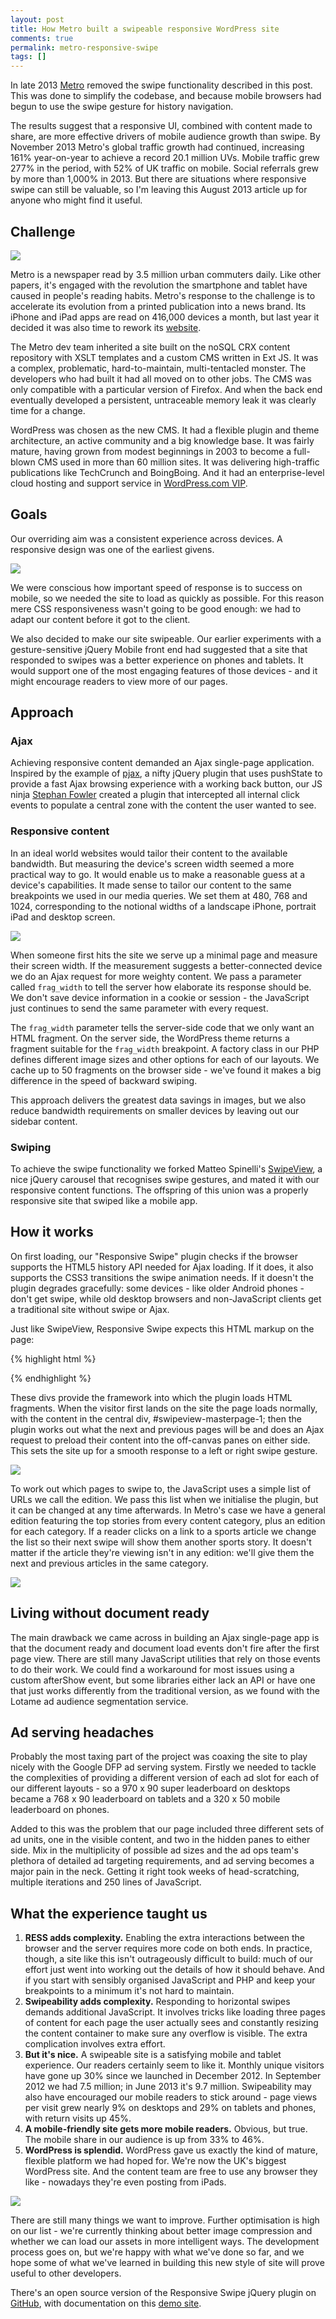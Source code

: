 ```yaml
---
layout: post
title: How Metro built a swipeable responsive WordPress site
comments: true
permalink: metro-responsive-swipe
tags: []
---
```


<div class="message">
<p>In late 2013 <a href="http://metro.co.uk">Metro</a> removed the swipe functionality described in this post. This was done to simplify the codebase, and because mobile browsers had begun to use the swipe gesture for history navigation.</p>
<p>The results suggest that a responsive UI, combined with content made to share, are more effective drivers of mobile audience growth than swipe. By November 2013 Metro's global traffic growth had continued, increasing 161% year-on-year to achieve a record 20.1 million UVs. Mobile traffic grew 277% in the period, with 52% of UK traffic on mobile. Social referrals grew by more than 1,000% in 2013. But there are situations where responsive swipe can still be valuable, so I'm leaving this August 2013 article up for anyone who might find it useful.</p>
</div>

## Challenge

<img src="/assets/2013/08/metro-bin.png" class="content-img img-right">

Metro is a newspaper read by 3.5 million urban commuters daily. Like other papers, it's engaged with the revolution the smartphone and tablet have caused in people's reading habits. Metro's response to the challenge is to accelerate its evolution from a printed publication into a news brand. Its iPhone and iPad apps are read on 416,000 devices a month, but last year it decided it was also time to rework its [website](http://metro.co.uk).

The Metro dev team inherited a site built on the noSQL CRX content repository with XSLT templates and a custom CMS written in Ext JS. It was a complex, problematic, hard-to-maintain, multi-tentacled monster. The developers who had built it had all moved on to other jobs. The CMS was only compatible with a particular version of Firefox. And when the back end eventually developed a persistent, untraceable memory leak it was clearly time for a change.

WordPress was chosen as the new CMS. It had a flexible plugin and theme architecture, an active community and a big knowledge base. It was fairly mature, having grown from modest beginnings in 2003 to become a full-blown CMS used in more than 60 million sites. It was delivering high-traffic publications like TechCrunch and BoingBoing. And it had an enterprise-level cloud hosting and support service in [WordPress.com VIP](http://vip.wordpress.com).

## Goals

Our overriding aim was a consistent experience across devices. A responsive design was one of the earliest givens.

<img src="/assets/2013/08/iphone.png" class="content-img">

We were conscious how important speed of response is to success on mobile, so we needed the site to load as quickly as possible. For this reason mere CSS responsiveness wasn't going to be good enough: we had to adapt our content before it got to the client.

We also decided to make our site swipeable. Our earlier experiments with a gesture-sensitive jQuery Mobile front end had suggested that a site that responded to swipes was a better experience on phones and tablets. It would support one of the most engaging features of those devices - and it might encourage readers to view more of our pages.

## Approach

### Ajax

Achieving responsive content demanded an Ajax single-page application. Inspired by the example of [pjax](http://pjax.heroku.com/), a nifty jQuery plugin that uses pushState to provide a fast Ajax browsing experience with a working back button, our JS ninja [Stephan Fowler](http://stephanfowler.com/) created a plugin that intercepted all internal click events to populate a central zone with the content the user wanted to see.

### Responsive content

In an ideal world websites would tailor their content to the available bandwidth. But measuring the device's screen width seemed a more practical way to go. It would enable us to make a reasonable guess at a device's capabilities. It made sense to tailor our content to the same breakpoints we used in our media queries. We set them at 480, 768 and 1024, corresponding to the notional widths of a landscape iPhone, portrait iPad and desktop screen.

<img src="/assets/2013/08/widths.png" class="content-img">

When someone first hits the site we serve up a minimal page and measure their screen width. If the measurement suggests a better-connected device we do an Ajax request for more weighty content. We pass a parameter called `frag_width` to tell the server how elaborate its response should be. We don't save device information in a cookie or session - the JavaScript just continues to send the same parameter with every request.

The `frag_width` parameter tells the server-side code that we only want an HTML fragment. On the server side, the WordPress theme returns a fragment suitable for the `frag_width` breakpoint. A factory class in our PHP defines different image sizes and other options for each of our layouts. We cache up to 50 fragments on the browser side - we've found it makes a big difference in the speed of backward swiping.

This approach delivers the greatest data savings in images, but we also reduce bandwidth requirements on smaller devices by leaving out our sidebar content.

### Swiping

To achieve the swipe functionality we forked Matteo Spinelli's [SwipeView](https://github.com/cubiq/SwipeView), a nice jQuery carousel that recognises swipe gestures, and mated it with our responsive content functions. The offspring of this union was a properly responsive site that swiped like a mobile app.

## How it works

On first loading, our "Responsive Swipe" plugin checks if the browser supports the HTML5 history API needed for Ajax loading. If it does, it also supports the CSS3 transitions the swipe animation needs. If it doesn't the plugin degrades gracefully: some devices - like older Android phones - don't get swipe, while old desktop browsers and non-JavaScript clients get a traditional site without swipe or Ajax.

Just like SwipeView, Responsive Swipe expects this HTML markup on the page:

{% highlight html %}
<div id="swipeview-slider">
    <div id="swipeview-masterpage-0">
        <!-- First left-hand content will load here -->
    </div>
    <div id="swipeview-masterpage-1">
        <!-- Main content is here -->
    </div>
    <div id="swipeview-masterpage-2">
        <!-- First right-hand content will load here -->
    </div>
</div>
{% endhighlight %}

These divs provide the framework into which the plugin loads HTML fragments. When the visitor first lands on the site the page loads normally, with the content in the central div, #swipeview-masterpage-1; then the plugin works out what the next and previous pages will be and does an Ajax request to preload their content into the off-canvas panes on either side. This sets the site up for a smooth response to a left or right swipe gesture.

![](/assets/2013/08/panes.png)

To work out which pages to swipe to, the JavaScript uses a simple list of URLs we call the edition. We pass this list when we initialise the plugin, but it can be changed at any time afterwards. In Metro's case we have a general edition featuring the top stories from every content category, plus an edition for each category. If a reader clicks on a link to a sports article we change the list so their next swipe will show them another sports story. It doesn't matter if the article they're viewing isn't in any edition: we'll give them the next and previous articles in the same category.

![](/assets/2013/08/responsive-swipe-panes.png)

## Living without document ready

The main drawback we came across in building an Ajax single-page app is that the document ready and document load events don't fire after the first page view. There are still many JavaScript utilities that rely on those events to do their work. We could find a workaround for most issues using a custom afterShow event, but some libraries either lack an API or have one that just works differently from the traditional version, as we found with the Lotame ad audience segmentation service.

## Ad serving headaches

Probably the most taxing part of the project was coaxing the site to play nicely with the Google DFP ad serving system. Firstly we needed to tackle the complexities of providing a different version of each ad slot for each of our different layouts - so a 970 x 90 super leaderboard on desktops became a 768 x 90 leaderboard on tablets and a 320 x 50 mobile leaderboard on phones.

Added to this was the problem that our page included three different sets of ad units, one in the visible content, and two in the hidden panes to either side. Mix in the multiplicity of possible ad sizes and the ad ops team's plethora of detailed ad targeting requirements, and ad serving becomes a major pain in the neck. Getting it right took weeks of head-scratching, multiple iterations and 250 lines of JavaScript.

## What the experience taught us

1. **RESS adds complexity.** Enabling the extra interactions between the browser and the server requires more code on both ends. In practice, though, a site like this isn't outrageously difficult to build: much of our effort just went into working out the details of how it should behave. And if you start with sensibly organised JavaScript and PHP and keep your breakpoints to a minimum it's not hard to maintain.
2. **Swipeability adds complexity.** Responding to horizontal swipes demands additional JavaScript. It involves tricks like loading three pages of content for each page the user actually sees and constantly resizing the content container to make sure any overflow is visible. The extra complication involves extra effort.
3. **But it's nice.** A swipeable site is a satisfying mobile and tablet experience. Our readers certainly seem to like it. Monthly unique visitors have gone up 30% since we launched in December 2012. In September 2012 we had 7.5 million; in June 2013 it's 9.7 million. Swipeability may also have encouraged our mobile readers to stick around - page views per visit grew nearly 9% on desktops and 29% on tablets and phones, with return visits up 45%.
4. **A mobile-friendly site gets more mobile readers.** Obvious, but true. The mobile share in our audience is up from 33% to 46%.
5. **WordPress is splendid.** WordPress gave us exactly the kind of mature, flexible platform we had hoped for. We're now the UK's biggest WordPress site. And the content team are free to use any browser they like - nowadays they're even posting from iPads.

<img src="/assets/2013/08/circle-graph.png" class="content-img">

There are still many things we want to improve. Further optimisation is high on our list - we're currently thinking about better image compression and whether we can load our assets in more intelligent ways. The development process goes on, but we're happy with what we've done so far, and we hope some of what we've learned in building this new style of site will prove useful to other developers.

There's an open source version of the Responsive Swipe jQuery plugin on [GitHub](http://github.com/stephanfowler/responsive-swipe), with documentation on this [demo site](http://humbleself.com/responsive-swipe/).
